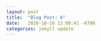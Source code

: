 ```yaml
---
layout: post
title:  "Blog Post: 6"
date:   2020-10-16 12:00:41 -0700
categories: jekyll update
---
```


